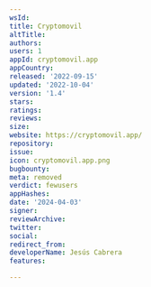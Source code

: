 ```yaml
---
wsId: 
title: Cryptomovil
altTitle: 
authors: 
users: 1
appId: cryptomovil.app
appCountry: 
released: '2022-09-15'
updated: '2022-10-04'
version: '1.4'
stars: 
ratings: 
reviews: 
size: 
website: https://cryptomovil.app/
repository: 
issue: 
icon: cryptomovil.app.png
bugbounty: 
meta: removed
verdict: fewusers
appHashes: 
date: '2024-04-03'
signer: 
reviewArchive: 
twitter: 
social: 
redirect_from: 
developerName: Jesús Cabrera
features: 

---
```


